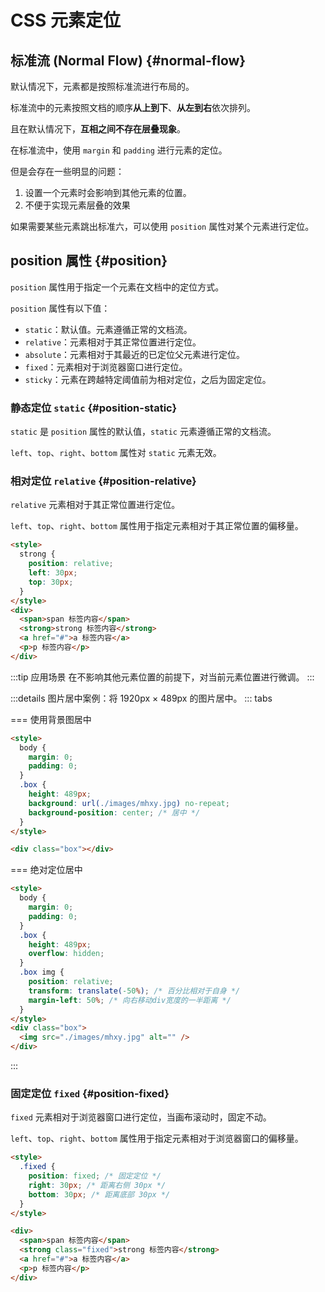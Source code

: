 # CSS 元素定位

## 标准流 (Normal Flow) {#normal-flow}

默认情况下，元素都是按照标准流进行布局的。

标准流中的元素按照文档的顺序**从上到下**、**从左到右**依次排列。

且在默认情况下，**互相之间不存在层叠现象**。

在标准流中，使用 `margin` 和 `padding` 进行元素的定位。

但是会存在一些明显的问题：

1. 设置一个元素时会影响到其他元素的位置。
2. 不便于实现元素层叠的效果

如果需要某些元素跳出标准六，可以使用 `position` 属性对某个元素进行定位。

## position 属性 {#position}

`position` 属性用于指定一个元素在文档中的定位方式。

`position` 属性有以下值：

- `static`：默认值。元素遵循正常的文档流。
- `relative`：元素相对于其正常位置进行定位。
- `absolute`：元素相对于其最近的已定位父元素进行定位。
- `fixed`：元素相对于浏览器窗口进行定位。
- `sticky`：元素在跨越特定阈值前为相对定位，之后为固定定位。

### 静态定位 `static` {#position-static}

`static` 是 `position` 属性的默认值，`static` 元素遵循正常的文档流。

`left`、`top`、`right`、`bottom` 属性对 `static` 元素无效。

### 相对定位 `relative` {#position-relative}

`relative` 元素相对于其正常位置进行定位。

`left`、`top`、`right`、`bottom` 属性用于指定元素相对于其正常位置的偏移量。

```html {3-5}
<style>
  strong {
    position: relative;
    left: 30px;
    top: 30px;
  }
</style>
<div>
  <span>span 标签内容</span>
  <strong>strong 标签内容</strong>
  <a href="#">a 标签内容</a>
  <p>p 标签内容</p>
</div>
```

:::tip 应用场景
在不影响其他元素位置的前提下，对当前元素位置进行微调。
:::

:::details 图片居中案例：将 1920px &times; 489px 的图片居中。
::: tabs

=== 使用背景图居中

```html {8,9}
<style>
  body {
    margin: 0;
    padding: 0;
  }
  .box {
    height: 489px;
    background: url(./images/mhxy.jpg) no-repeat;
    background-position: center; /* 居中 */
  }
</style>

<div class="box"></div>
```

=== 绝对定位居中

```html {11-15}
<style>
  body {
    margin: 0;
    padding: 0;
  }
  .box {
    height: 489px;
    overflow: hidden;
  }
  .box img {
    position: relative;
    transform: translate(-50%); /* 百分比相对于自身 */
    margin-left: 50%; /* 向右移动div宽度的一半距离 */
  }
</style>
<div class="box">
  <img src="./images/mhxy.jpg" alt="" />
</div>
```

:::

### 固定定位 `fixed` {#position-fixed}

`fixed` 元素相对于浏览器窗口进行定位，当画布滚动时，固定不动。

`left`、`top`、`right`、`bottom` 属性用于指定元素相对于浏览器窗口的偏移量。

```html {3-5}
<style>
  .fixed {
    position: fixed; /* 固定定位 */
    right: 30px; /* 距离右侧 30px */
    bottom: 30px; /* 距离底部 30px */
  }
</style>

<div>
  <span>span 标签内容</span>
  <strong class="fixed">strong 标签内容</strong>
  <a href="#">a 标签内容</a>
  <p>p 标签内容</p>
</div>
```
